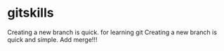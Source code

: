 # gitskills
Creating a new branch is quick.
for learning git
Creating a new branch is quick and simple.
Add merge!!!
